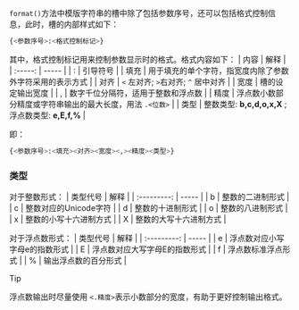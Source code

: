 `format()`方法中模版字符串的槽中除了包括参数序号，还可以包括格式控制信息，此时，槽的内部样式如下：
```python
{<参数序号>:<格式控制标记>}
```
其中，格式控制标记用来控制参数显示时的格式。格式内容如下：
| 内容    | 解释 |
| :-----: | ----- |
| : | 引导符号 |
| 填充 | 用于填充的单个字符，指宽度内除了参数外字符采用的表示方式 |
| 对齐 | `<` 左对齐; `>`右对齐; `^` 居中对齐 |
| 宽度 | 槽的设定输出宽度 |
| , | 数字千位分隔符，适用于整数和浮点数 |
| 精度 | 浮点数小数部分精度或字符串输出的最大长度，用法 `.<位数>` |
| 类型 | 整数类型: **b,c,d,o,x,X** ;  浮点数类型: **e,E,f,%** |

即：
```python
{<参数序号>:<填充><对齐><宽度><,><精度><类型>}
```

### 类型
对于整数形式：
| 类型代号 | 解释 |
| :---------: | ----- |
| b | 整数的二进制形式 |
| c | 整数对应的Unicode字符 |
| d | 整数的十进制形式 |
| o | 整数的八进制形式 |
| x | 整数的小写十六进制方式 |
| X | 整数的大写十六进制方式 |

对于浮点数形式：
| 类型代号 | 解释 |
| :---------: | ----- |
| e | 浮点数对应小写字母e的指数形式 |
| E | 浮点数对应大写字母E的指数形式 |
| f | 浮点数标准浮点形式 |
| % | 输出浮点数的百分形式 |

> [!TIP]
> 浮点数输出时尽量使用 `<.精度>`表示小数部分的宽度，有助于更好控制输出格式。

<!-- ##{"script":"<script src='https://blog.meekdai.com/Gmeek/plugins/GmeekTOC.js'></script>"}## -->